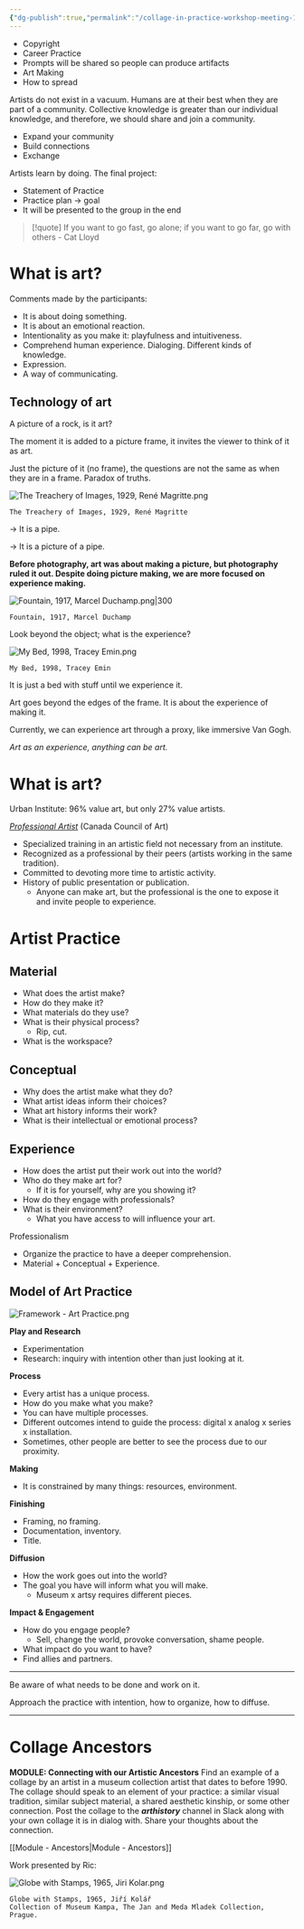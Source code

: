 ```yaml
---
{"dg-publish":true,"permalink":"/collage-in-practice-workshop-meeting-1/","created":"2024-01-04T16:04:13.075-05:00","updated":"2024-01-09T17:55:14.656-05:00"}
---
```



- Copyright
- Career Practice
- Prompts will be shared so people can produce artifacts
- Art Making
- How to spread

Artists do not exist in a vacuum. Humans are at their best when they are part of a community. Collective knowledge is greater than our individual knowledge, and therefore, we should share and join a community.

- Expand your community
- Build connections
- Exchange

Artists learn by doing. The final project:

- Statement of Practice
- Practice plan → goal
- It will be presented to the group in the end

> [!quote] If you want to go fast, go alone; if you want to go far, go with others - Cat Lloyd

# What is art?

Comments made by the participants:

- It is about doing something.
- It is about an emotional reaction.
- Intentionality as you make it: playfulness and intuitiveness.
- Comprehend human experience. Dialoging. Different kinds of knowledge.
- Expression.
- A way of communicating.

## Technology of art

A picture of a rock, is it art?

The moment it is added to a picture frame, it invites the viewer to think of it as art.

Just the picture of it (no frame), the questions are not the same as when they are in a frame. Paradox of truths.

![The Treachery of Images, 1929, René Magritte.png](/img/user/MEDIA/The%20Treachery%20of%20Images,%201929,%20Ren%C3%A9%20Magritte.png)

```
The Treachery of Images, 1929, René Magritte
```

→ It is a pipe.

→ It is a picture of a pipe.

**Before photography, art was about making a picture, but photography ruled it out. Despite doing picture making, we are more focused on experience making.**

![Fountain, 1917, Marcel Duchamp.png|300](/img/user/MEDIA/Fountain,%201917,%20Marcel%20Duchamp.png)

```
Fountain, 1917, Marcel Duchamp
```

Look beyond the object; what is the experience?

![My Bed, 1998, Tracey Emin.png](/img/user/MEDIA/My%20Bed,%201998,%20Tracey%20Emin.png)

```
My Bed, 1998, Tracey Emin
```

It is just a bed with stuff until we experience it.

Art goes beyond the edges of the frame. It is about the experience of making it.

Currently, we can experience art through a proxy, like immersive Van Gogh.

*Art as an experience, anything can be art.*

# What is art?

Urban Institute: 96% value art, but only 27% value artists.

[*Professional Artist*](https://canadacouncil.ca/glossary/professional-artist) (Canada Council of Art)

- Specialized training in an artistic field not necessary from an institute.
- Recognized as a professional by their peers (artists working in the same tradition).
- Committed to devoting more time to artistic activity.
- History of public presentation or publication.
	- Anyone can make art, but the professional is the one to expose it and invite people to experience.

# Artist Practice

## Material

- What does the artist make?
- How do they make it?
- What materials do they use?
- What is their physical process?
	- Rip, cut.
- What is the workspace?

## Conceptual

- Why does the artist make what they do?
- What artist ideas inform their choices?
- What art history informs their work?
- What is their intellectual or emotional process?

## Experience

- How does the artist put their work out into the world?
- Who do they make art for?
	- If it is for yourself, why are you showing it?
- How do they engage with professionals?
- What is their environment?
	- What you have access to will influence your art.

Professionalism

- Organize the practice to have a deeper comprehension.
- Material + Conceptual + Experience.

## Model of Art Practice

![Framework - Art Practice.png](/img/user/MEDIA/Framework%20-%20Art%20Practice.png)

**Play and Research**

- Experimentation
- Research: inquiry with intention other than just looking at it.

**Process**

- Every artist has a unique process.
- How do you make what you make?
- You can have multiple processes.
- Different outcomes intend to guide the process: digital x analog x series x installation.
- Sometimes, other people are better to see the process due to our proximity.

**Making**

- It is constrained by many things: resources, environment.

**Finishing**

- Framing, no framing.
- Documentation, inventory.
- Title.

**Diffusion**

- How the work goes out into the world?
- The goal you have will inform what you will make.
	- Museum x artsy requires different pieces.

**Impact & Engagement**

- How do you engage people?
	- Sell, change the world, provoke conversation, shame people.
- What impact do you want to have?
- Find allies and partners.

---

Be aware of what needs to be done and work on it.

Approach the practice with intention, how to organize, how to diffuse.

---

# Collage Ancestors

**MODULE: Connecting with our Artistic Ancestors**
Find an example of a collage by an artist in a museum collection artist that dates to before 1990. The collage should speak to an element of your practice: a similar visual tradition, similar subject material, a shared aesthetic kinship, or some other connection. Post the collage to the ***arthistory*** channel in Slack along with your own collage it is in dialog with. Share your thoughts about the connection.

[[Module - Ancestors\|Module - Ancestors]]

Work presented by Ric:

![Globe with Stamps, 1965, Jiri Kolar.png](/img/user/MEDIA/Globe%20with%20Stamps,%201965,%20Jiri%20Kolar.png)

```
Globe with Stamps, 1965, Jiří Kolář
Collection of Museum Kampa, The Jan and Meda Mladek Collection, Prague.
```
